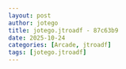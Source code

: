 ```yaml
---
layout: post
author: jotego
title: jotego.jtroadf - 87c63b9
date: 2025-10-24
categories: [Arcade, jtroadf]
tags: [jotego.jtroadf]
---
```


